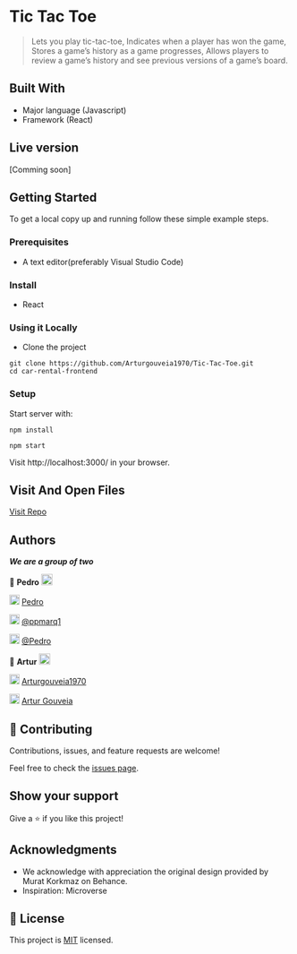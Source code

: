# Tic Tac Toe

> Lets you play tic-tac-toe,
  Indicates when a player has won the game,
  Stores a game’s history as a game progresses,
  Allows players to review a game’s history and see previous versions of a game’s board.


## Built With

- Major language (Javascript)
- Framework (React)

## Live version

[Comming soon]

## Getting Started

To get a local copy up and running follow these simple example steps.

### Prerequisites
- A text editor(preferably Visual Studio Code)

### Install
- React

### Using it Locally

- Clone the project
```
git clone https://github.com/Arturgouveia1970/Tic-Tac-Toe.git
cd car-rental-frontend
```

### Setup

Start server with:

```
npm install
```
```
npm start
```

Visit http://localhost:3000/ in your browser.

## Visit And Open Files

[Visit Repo](https://github.com/Arturgouveia1970/car-rental-frontend.git)


## Authors
***We are a group of two***


👤 **Pedro** <img src="https://emojis.slackmojis.com/emojis/images/1531849430/4246/blob-sunglasses.gif?1531849430" width="20"/>


<img src="https://user-images.githubusercontent.com/67911212/185442918-aa30589c-c9f9-4edb-8955-1036ceebd5c2.png" width="18"/> [Pedro](https://github.com/ppmarq1)

<img src="https://user-images.githubusercontent.com/67911212/185441124-47527d95-39c5-4984-9d2c-a130be72bd50.png" width="18"/> [@ppmarq1](https://twitter.com/ppmarq1)

<img src="https://user-images.githubusercontent.com/67911212/185442306-ef777855-06ac-4e36-b649-6f0dda869366.png" width="18"/> [@Pedro](https://br.linkedin.com/in/pedroalmeidamarques/)

👤 **Artur** <img src="https://emojis.slackmojis.com/emojis/images/1531849430/4246/blob-sunglasses.gif?1531849430" width="20"/>

<img src="https://user-images.githubusercontent.com/67911212/185442918-aa30589c-c9f9-4edb-8955-1036ceebd5c2.png" width="18"/> [Arturgouveia1970](https://github.com/Arturgouveia1970)

<img src="https://user-images.githubusercontent.com/67911212/185442306-ef777855-06ac-4e36-b649-6f0dda869366.png" width="18"/> [Artur Gouveia](https://www.linkedin.com/in/artur-gouveia/)


## 🤝 Contributing

Contributions, issues, and feature requests are welcome!

Feel free to check the [issues page](https://github.com/Arturgouveia1970/car-rental-frontend/issues).

## Show your support

Give a ⭐️ if you like this project!

## Acknowledgments
-  We acknowledge with appreciation the original design provided by Murat Korkmaz on Behance.
- Inspiration: Microverse

## 📝 License

This project is [MIT](./LICENSE.md) licensed.
